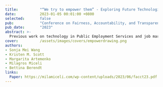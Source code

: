 ```yaml
---
title:          "“We try to empower them” - Exploring Future Technologies to Support Migrant Jobseekers"
date:           2023-01-05 00:01:00 +0800
selected:       false
pub:            "Conference on Fairness, Accountability, and Transparency (FAccT)"
pub_date:       "2023"
abstract: >-
  Previous work on technology in Public Employment Services and job market chances has focused on profiling systems that are intended for tasks such as assessing and classifying jobseekers. To integrate into the local job market, migrants and refugees seek support from the Public Employment Services (PES), but also non-profit, non-governmental organizations (herein referred to as third sector organizations, or TSOs). How do design visions for technologies to support jobseekers change when developed not under bureaucratic rules but by people interacting directly and informally with jobseekers? We focus on the perspectives of TSO workers assisting migrants and refugees seeking support for their job search. Through interviews and a design fiction exercise, we investigate (1) the role of TSO workers, (2) factors beyond those used in profiling systems that they consider relevant, and (3) their ideal technology. We describe how TSO workers contextualize formal criteria used in profiling systems while prioritising jobseekers’ personal interests and strengths. Based on our findings on existing tools and methods, and imagined future technologies, we propose a software-based project that expands existing job taxonomies into a coordinated resource combining job characteristics, required competencies, and soft skills to support multiple informational tools for jobseekers.
cover:          /assets/images/covers/empowerdrawing.png
authors:
- Sonja Mei Wang
- Kristen M. Scott
- Margarita Artemenko
- Milagros Miceli
- Bettina Berendt
links:
  Paper: https://milamiceli.com/wp-content/uploads/2023/06/facct23.pdf
---
```



